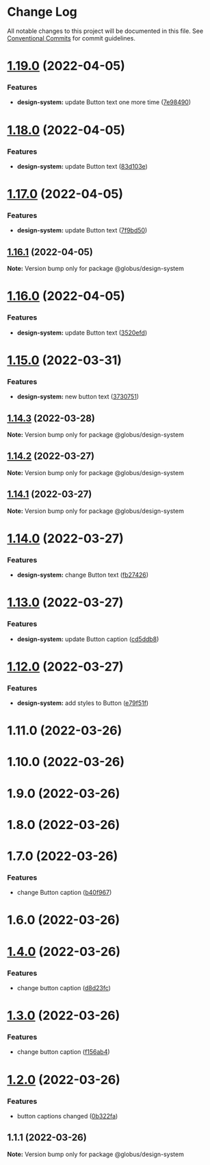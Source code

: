 # Change Log

All notable changes to this project will be documented in this file.
See [Conventional Commits](https://conventionalcommits.org) for commit guidelines.

# [1.19.0](https://github.com/alexandr-kim-vl/test-monorepo/compare/@globus/design-system@1.18.0...@globus/design-system@1.19.0) (2022-04-05)


### Features

* **design-system:** update Button text one more time ([7e98490](https://github.com/alexandr-kim-vl/test-monorepo/commit/7e984902eb232e654389e2f3e99b001eee968a48))





# [1.18.0](https://github.com/alexandr-kim-vl/test-monorepo/compare/@globus/design-system@1.17.0...@globus/design-system@1.18.0) (2022-04-05)


### Features

* **design-system:** update Button text ([83d103e](https://github.com/alexandr-kim-vl/test-monorepo/commit/83d103e687bac3a6cdb26bfcdbdcbff0b8837ff0))





# [1.17.0](https://github.com/alexandr-kim-vl/test-monorepo/compare/@globus/design-system@1.16.1...@globus/design-system@1.17.0) (2022-04-05)


### Features

* **design-system:** update Button text ([7f9bd50](https://github.com/alexandr-kim-vl/test-monorepo/commit/7f9bd5040a73b47ee31284be048904a895125660))





## [1.16.1](https://github.com/alexandr-kim-vl/test-monorepo/compare/@globus/design-system@1.16.0...@globus/design-system@1.16.1) (2022-04-05)

**Note:** Version bump only for package @globus/design-system





# [1.16.0](https://github.com/alexandr-kim-vl/test-monorepo/compare/@globus/design-system@1.15.0...@globus/design-system@1.16.0) (2022-04-05)


### Features

* **design-system:** update Button text ([3520efd](https://github.com/alexandr-kim-vl/test-monorepo/commit/3520efdbeab5169770429ee2665d6bbc64d90d39))





# [1.15.0](https://github.com/alexandr-kim-vl/test-monorepo/compare/@globus/design-system@1.14.3...@globus/design-system@1.15.0) (2022-03-31)


### Features

* **design-system:** new button text ([3730751](https://github.com/alexandr-kim-vl/test-monorepo/commit/3730751f960374bcba758b71dd600c5200be1fa0))





## [1.14.3](https://github.com/alexandr-kim-vl/test-monorepo/compare/@globus/design-system@1.14.2...@globus/design-system@1.14.3) (2022-03-28)

**Note:** Version bump only for package @globus/design-system





## [1.14.2](https://github.com/alexandr-kim-vl/test-monorepo/compare/@globus/design-system@1.14.1...@globus/design-system@1.14.2) (2022-03-27)

**Note:** Version bump only for package @globus/design-system





## [1.14.1](https://github.com/alexandr-kim-vl/test-monorepo/compare/@globus/design-system@1.14.0...@globus/design-system@1.14.1) (2022-03-27)

**Note:** Version bump only for package @globus/design-system





# [1.14.0](https://github.com/alexandr-kim-vl/test-monorepo/compare/@globus/design-system@1.13.0...@globus/design-system@1.14.0) (2022-03-27)


### Features

* **design-system:** change Button text ([fb27426](https://github.com/alexandr-kim-vl/test-monorepo/commit/fb2742630f9d93ad6b77ab9bad721b09125a7e80))





# [1.13.0](https://github.com/alexandr-kim-vl/test-monorepo/compare/@globus/design-system@1.12.0...@globus/design-system@1.13.0) (2022-03-27)


### Features

* **design-system:** update Button caption ([cd5ddb8](https://github.com/alexandr-kim-vl/test-monorepo/commit/cd5ddb88a8957937b5ccef11db8bf3b7db29baed))





# [1.12.0](https://github.com/alexandr-kim-vl/test-monorepo/compare/@globus/design-system@1.4.0...@globus/design-system@1.12.0) (2022-03-27)


### Features

* **design-system:** add styles to Button ([e79f51f](https://github.com/alexandr-kim-vl/test-monorepo/commit/e79f51f27de753db55aea16d69ae9fbdc1e1868c))



# 1.11.0 (2022-03-26)



# 1.10.0 (2022-03-26)



# 1.9.0 (2022-03-26)



# 1.8.0 (2022-03-26)



# 1.7.0 (2022-03-26)


### Features

* change Button caption ([b40f967](https://github.com/alexandr-kim-vl/test-monorepo/commit/b40f967e61bb0f6521efabbda905ca2de968ca4a))



# 1.6.0 (2022-03-26)





# [1.4.0](https://github.com/alexandr-kim-vl/test-monorepo/compare/@globus/design-system@1.3.0...@globus/design-system@1.4.0) (2022-03-26)


### Features

* change button caption ([d8d23fc](https://github.com/alexandr-kim-vl/test-monorepo/commit/d8d23fc07b3f615407fdbf5ce4de94173a0a1897))





# [1.3.0](https://github.com/alexandr-kim-vl/test-monorepo/compare/@globus/design-system@1.2.0...@globus/design-system@1.3.0) (2022-03-26)


### Features

* change button caption ([f156ab4](https://github.com/alexandr-kim-vl/test-monorepo/commit/f156ab4922c1f4aa6be83f18a8641b0cc407217f))





# [1.2.0](https://github.com/alexandr-kim-vl/test-monorepo/compare/@globus/design-system@1.1.1...@globus/design-system@1.2.0) (2022-03-26)


### Features

* button captions changed ([0b322fa](https://github.com/alexandr-kim-vl/test-monorepo/commit/0b322fa6f522f6b0b5cf50d63d664d395c993584))





## 1.1.1 (2022-03-26)

**Note:** Version bump only for package @globus/design-system
